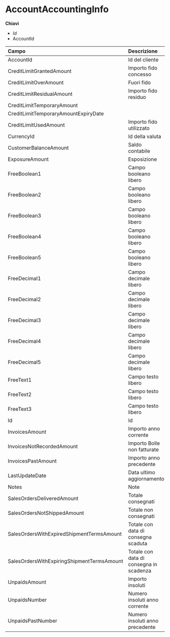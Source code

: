 # AccountAccountingInfo

  
 **Chiavi**

* _Id_
* AccountId

| Campo | Descrizione | Tipo | Dimensione |
| :--- | :--- | :--- | :--- |
| AccountId | Id del cliente | text | 50 |
| CreditLimitGrantedAmount | Importo fido concesso | dec |  |
| CreditLimitOverAmount | Fuori fido | dec |  |
| CreditLimitResidualAmount | Importo fido residuo | dec |  |
| CreditLimitTemporaryAmount |  | dec |  |
| CreditLimitTemporaryAmountExpiryDate |  | date |  |
| CreditLimitUsedAmount | Importo fido utilizzato | dec |  |
| CurrencyId | Id della valuta | text | 50 |
| CustomerBalanceAmount | Saldo contabile | dec |  |
| ExposureAmount | Esposizione | dec |  |
| FreeBoolean1 | Campo booleano libero | bool |  |
| FreeBoolean2 | Campo booleano libero | bool |  |
| FreeBoolean3 | Campo booleano libero | bool |  |
| FreeBoolean4 | Campo booleano libero | bool |  |
| FreeBoolean5 | Campo booleano libero | bool |  |
| FreeDecimal1 | Campo decimale libero | dec |  |
| FreeDecimal2 | Campo decimale libero | dec |  |
| FreeDecimal3 | Campo decimale libero | dec |  |
| FreeDecimal4 | Campo decimale libero | dec |  |
| FreeDecimal5 | Campo decimale libero | dec |  |
| FreeText1 | Campo testo libero | text | text |
| FreeText2 | Campo testo libero | text | text |
| FreeText3 | Campo testo libero | text | text |
| Id | Id | text | 50 |
| InvoicesAmount | Importo anno corrente | dec |  |
| InvoicesNotRecordedAmount | Importo Bolle non fatturate | dec |  |
| InvoicesPastAmount | Importo anno precedente | dec |  |
| LastUpdateDate | Data ultimo aggiornamento | date |  |
| Notes | Note | text | text |
| SalesOrdersDeliveredAmount | Totale consegnati | dec |  |
| SalesOrdersNotShippedAmount | Totale non consegnati | dec |  |
| SalesOrdersWithExpiredShipmentTermsAmount | Totale con data di consegna scaduta | dec |  |
| SalesOrdersWithExpiringShipmentTermsAmount | Totale con data di consegna in scadenza | dec |  |
| UnpaidsAmount | Importo insoluti | dec |  |
| UnpaidsNumber | Numero insoluti anno corrente | int |  |
| UnpaidsPastNumber | Numero insoluti anno precedente | int |  |

